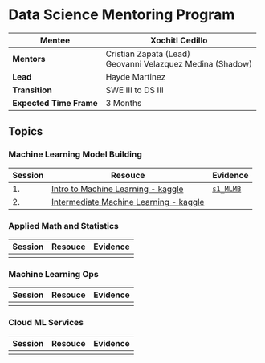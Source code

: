 # Data Science Mentoring Program

|**Mentee**| Xochitl Cedillo |
| ----------- | ----------- |
|**Mentors**| Cristian Zapata (Lead) <br>Geovanni Velazquez Medina (Shadow)|
|**Lead**| Hayde Martinez|
|**Transition**| SWE III to DS III|
|**Expected Time Frame**|3 Months|


## Topics

### Machine Learning Model Building
| Session | Resouce | Evidence |
| ----------- | ----------- | ----------- |
|1.| [Intro to Machine Learning - kaggle](https://www.kaggle.com/learn/intro-to-machine-learning)| [`s1_MLMB`](/s1_MLMB/) |
|2.| [Intermediate Machine Learning - kaggle](https://www.kaggle.com/learn/intermediate-machine-learning)| 

### Applied Math and Statistics

| Session | Resouce | Evidence |
| ----------- | ----------- | ----------- |
|  |  |  |
### Machine Learning Ops 
| Session | Resouce | Evidence |
| ----------- | ----------- | ----------- |
|  |  |  |


### Cloud ML Services
| Session | Resouce | Evidence |
| ----------- | ----------- | ----------- |
|  |  |  |

